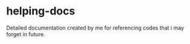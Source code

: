 # helping-docs
Detailed documentation created by me for referencing codes that i may forget in future.
